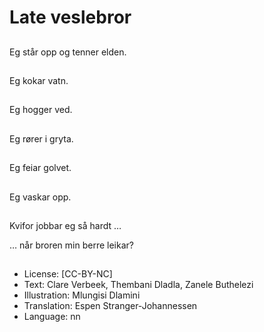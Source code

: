 # Late veslebror

##
Eg står opp og tenner elden.

##
Eg kokar vatn.

##
Eg hogger ved.

##
Eg rører i gryta.

##
Eg feiar golvet.

##
Eg vaskar opp.

##
Kvifor jobbar eg så hardt …

… når broren min berre leikar?

##
* License: [CC-BY-NC]
* Text: Clare Verbeek, Thembani Dladla, Zanele Buthelezi
* Illustration: Mlungisi Dlamini
* Translation: Espen Stranger-Johannessen
* Language: nn
